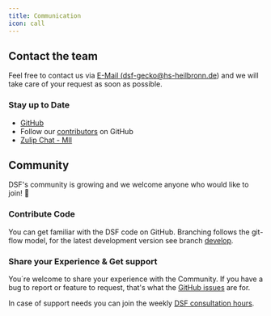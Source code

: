 ```yaml
---
title: Communication
icon: call
---
```


## Contact the team
Feel free to contact us via <a href="mailto:dsf-gecko@hs-heilbronn.de"> E-Mail (dsf-gecko@hs-heilbronn.de)</a> and we will take care of your request as soon as possible.

### Stay up to Date
- [GitHub](https://github.com/datasharingframework/dsf)
- Follow our [contributors](./team.md) on GitHub
- [Zulip Chat - MII](https://mii.zulipchat.com)

## Community
DSF's community is growing and we welcome anyone who would like to join! :rocket:

### Contribute Code
You can get familiar with the DSF code on GitHub. Branching follows the git-flow model, for the latest development version see branch [develop](https://github.com/datasharingframework/dsf/tree/develop). 

### Share your Experience & Get support 
You´re welcome to share your experience with the Community. If you have a bug to report or feature to request, that's what the [GitHub issues](https://github.com/datasharingframework/dsf/issues) are for. 


In case of support needs you can join the weekly [DSF consultation hours](/community/consultation-hours).